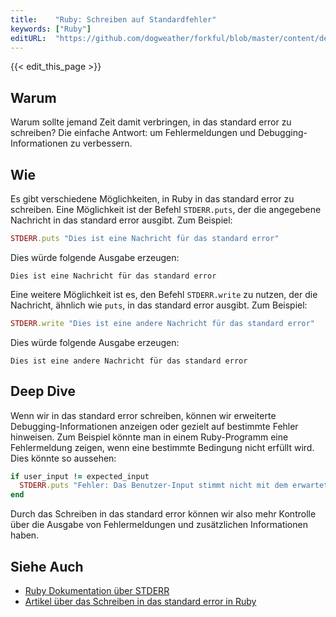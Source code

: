 ```yaml
---
title:    "Ruby: Schreiben auf Standardfehler"
keywords: ["Ruby"]
editURL:  "https://github.com/dogweather/forkful/blob/master/content/de/ruby/writing-to-standard-error.md"
---
```


{{< edit_this_page >}}

## Warum
Warum sollte jemand Zeit damit verbringen, in das standard error zu schreiben? Die einfache Antwort: um Fehlermeldungen und Debugging-Informationen zu verbessern.

## Wie
Es gibt verschiedene Möglichkeiten, in Ruby in das standard error zu schreiben. Eine Möglichkeit ist der Befehl `STDERR.puts`, der die angegebene Nachricht in das standard error ausgibt. Zum Beispiel:

```Ruby
STDERR.puts "Dies ist eine Nachricht für das standard error"
```

Dies würde folgende Ausgabe erzeugen:

`Dies ist eine Nachricht für das standard error`

Eine weitere Möglichkeit ist es, den Befehl `STDERR.write` zu nutzen, der die Nachricht, ähnlich wie `puts`, in das standard error ausgibt. Zum Beispiel:

```Ruby
STDERR.write "Dies ist eine andere Nachricht für das standard error"
```

Dies würde folgende Ausgabe erzeugen:

`Dies ist eine andere Nachricht für das standard error`

## Deep Dive
Wenn wir in das standard error schreiben, können wir erweiterte Debugging-Informationen anzeigen oder gezielt auf bestimmte Fehler hinweisen. Zum Beispiel könnte man in einem Ruby-Programm eine Fehlermeldung zeigen, wenn eine bestimmte Bedingung nicht erfüllt wird. Dies könnte so aussehen:

```Ruby
if user_input != expected_input
  STDERR.puts "Fehler: Das Benutzer-Input stimmt nicht mit dem erwarteten Input überein."
end
```

Durch das Schreiben in das standard error können wir also mehr Kontrolle über die Ausgabe von Fehlermeldungen und zusätzlichen Informationen haben.

## Siehe Auch
- [Ruby Dokumentation über STDERR](https://ruby-doc.org/core-2.7.1/IO.html#method-c-new-label-Standard+Streams)
- [Artikel über das Schreiben in das standard error in Ruby](https://quickleft.com/blog/ruby-stdin-stdout-stderr/)
